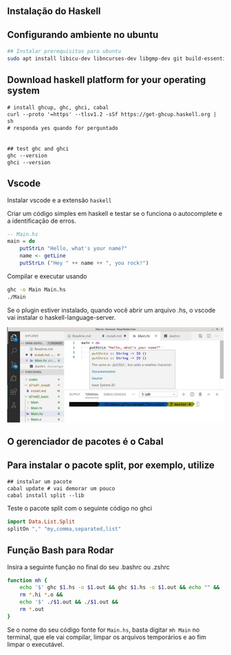 ## Instalação do Haskell

## Configurando ambiente no ubuntu

```sh
## Instalar prerequisitos para ubuntu
sudo apt install libicu-dev libncurses-dev libgmp-dev git build-essential libicu-dev libtinfo-dev libgmp-dev libc6-dev libffi-dev git g++ gcc make xz-utils zlib1g-dev gnupg curl

```



## Download haskell platform for your operating system
```
# install ghcup, ghc, ghci, cabal
curl --proto '=https' --tlsv1.2 -sSf https://get-ghcup.haskell.org | sh
# responda yes quando for perguntado


## test ghc and ghci
ghc --version
ghci --version
```


## Vscode
Instalar vscode e a extensão `haskell`

Criar um código simples em haskell e testar se o funciona o autocomplete e a identificação de erros.

```hs
-- Main.hs
main = do
    putStrLn "Hello, what's your name?"  
    name <- getLine
    putStrLn ("Hey " ++ name ++ ", you rock!")
```

Compilar e executar usando

```bash
ghc -o Main Main.hs
./Main
```

Se o plugin estiver instalado, quando você abrir um arquivo .hs, o vscode vai instalar o haskell-language-server.

![](vscode.jpg)


## O gerenciador de pacotes é o Cabal
## Para instalar o pacote split, por exemplo, utilize
```
## instalar um pacote
cabal update # vai demorar um pouco
cabal install split --lib
```

Teste o pacote split com o seguinte código no ghci

```hs
import Data.List.Split
splitOn "," "my,comma,separated,list"
```


## Função Bash para Rodar
Insira a seguinte função no final do seu .bashrc ou .zshrc

```bash
function mh {
    echo '$' ghc $1.hs -o $1.out && ghc $1.hs -o $1.out && echo "" &&
    rm *.hi *.o &&
    echo '$' ./$1.out && ./$1.out && 
    rm *.out
}
```

Se o nome do seu código fonte for `Main.hs`, basta digitar `mh Main` no terminal, 
que ele vai compilar, limpar os arquivos temporários e ao fim limpar o executável.


